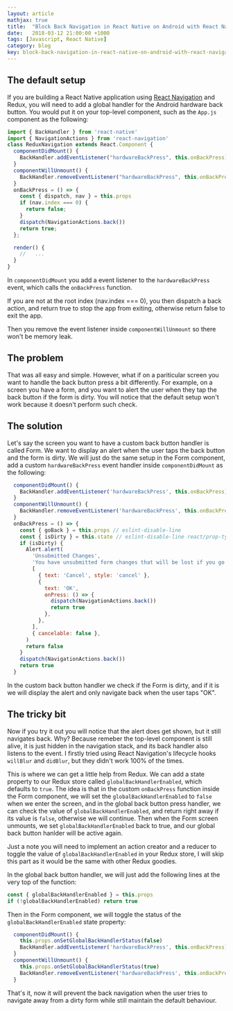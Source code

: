 ```yaml
---
layout: article
mathjax: true
title:  "Block Back Navigation in React Native on Android with React Navigation and Redux"
date:   2018-03-12 21:00:00 +1000
tags: [Javascript, React Native]
category: blog
key: block-back-navigation-in-react-native-on-android-with-react-navigation-and-redux
---
```


## The default setup

If you are building a React Native application using [React Navigation](https://reactnavigation.org/) and Redux, you will need to add a global handler for the Android hardware back button. You would put it on your top-level component, such as the `App.js` component as the following:

```Javascript
import { BackHandler } from 'react-native'
import { NavigationActions } from 'react-navigation'
class ReduxNavigation extends React.Component {
  componentDidMount() {
    BackHandler.addEventListener("hardwareBackPress", this.onBackPress)
  }
  componentWillUnmount() {
    BackHandler.removeEventListener("hardwareBackPress", this.onBackPress)
  }
  onBackPress = () => {
    const { dispatch, nav } = this.props
    if (nav.index === 0) {
      return false;
    }
    dispatch(NavigationActions.back())
    return true;
  };

  render() {
    //   ...
  }
}
```

In `componentDidMount` you add a event listener to the `hardwareBackPress` event, which calls the `onBackPress` function. 

If you are not at the root index (nav.index === 0), you then dispatch a back action, and return true to stop the app from exiting, otherwise return false to exit the app.

Then you remove the event listener inside `componentWillUnmount` so there won't be memory leak.

## The problem

That was all easy and simple. However, what if on a pariticular screen you want to handle the back button press a bit differently. For example, on a screen you have a form, and you want to alert the user when they tap the back button if the form is dirty. You will notice that the default setup won't work because it doesn't perform such check.

## The solution

Let's say the screen you want to have a custom back button handler is called Form. We want to display an alert when the user taps the back button and the form is dirty. We will just do the same setup in the Form component, add a custom `hardwareBackPress` event handler inside `componentDidMount` as the following:

```Javascript
  componentDidMount() {
    BackHandler.addEventListener('hardwareBackPress', this.onBackPress)
  }
  componentWillUnmount() {
    BackHandler.removeEventListener('hardwareBackPress', this.onBackPress)
  }
  onBackPress = () => {
    const { goBack } = this.props // eslint-disable-line
    const { isDirty } = this.state // eslint-disable-line react/prop-types
    if (isDirty) {
      Alert.alert(
        'Unsubmitted Changes',
        'You have unsubmitted form changes that will be lost if you go back, are you sure you want to leave?',
        [
          { text: 'Cancel', style: 'cancel' },
          {
            text: 'OK',
            onPress: () => {
              dispatch(NavigationActions.back())
              return true
            },
          },
        ],
        { cancelable: false },
      )
      return false
    }
    dispatch(NavigationActions.back())
    return true
  }
```

In the custom back button handler we check if the Form is dirty, and if it is we will display the alert and only navigate back when the user taps "OK".

## The tricky bit

Now if you try it out you will notice that the alert does get shown, but it still navigates back. Why? Because remeber the top-level component is still alive, it is just hidden in the navigation stack, and its back handler also listens to the event. I firstly tried using React Navigation's lifecycle hooks `willBlur` and `didBlur`, but they didn't work 100% of the times.

This is where we can get a little help from Redux. We can add a state property to our Redux store called `globalBackHandlerEnabled`, which defaults to `true`. The idea is that in the custom `onBackPress` function inside the Form component, we will set the `globalBackHandlerEnabled` to `false` when we enter the screen, and in the global back button press handler, we can check the value of `globalBackHandlerEnabled`, and return right away if its value is `false`, otherwise we will continue. Then when the Form screen unmounts, we set `globalBackHandlerEnabled` back to true, and our global back button hanlder will be active again.

Just a note you will need to implement an action creator and a reducer to toggle the value of `globalBackHandlerEnabled` in your Redux store, I will skip this part as it would be the same with other Redux goodies.

In the global back button handler, we will just add the following lines at the very top of the function:

```Javascript
const { globalBackHandlerEnabled } = this.props
if (!globalBackHandlerEnabled) return true
```

Then in the Form component, we will toggle the status of the `globalBackHandlerEnabled` state property:

```Javascript
  componentDidMount() {
    this.props.onSetGlobalBackHandlerStatus(false)
    BackHandler.addEventListener('hardwareBackPress', this.onBackPress)
  }
  componentWillUnmount() {
    this.props.onSetGlobalBackHandlerStatus(true)
    BackHandler.removeEventListener('hardwareBackPress', this.onBackPress)
  }
```

That's it, now it will prevent the back navigation when the user tries to navigate away from a dirty form while still maintain the default behaviour.
